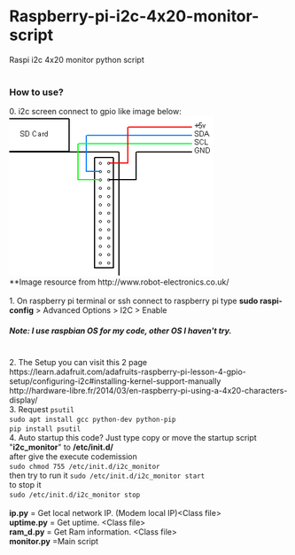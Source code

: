 # Raspberry-pi-i2c-4x20-monitor-script
Raspi i2c 4x20 monitor python script
</br>
</br>
<h3>How to use?</h3>
0. i2c screen connect to gpio like image below:
</br>
<img src="https://github.com/Weemy96/raspberry-pi-i2c-python-script/raw/master/rpi-i2c-pins.png"/>
</br>
**Image resource from http://www.robot-electronics.co.uk/
</br>
</br>
1. On raspberry pi terminal or ssh connect to raspberry pi type <b>sudo raspi-config</b> > Advanced Options > I2C > Enable
<h5>Note: I use raspbian OS for my code, other OS I haven't try.</h5>
</br>
2. The Setup you can visit this 2 page 
   </br>https://learn.adafruit.com/adafruits-raspberry-pi-lesson-4-gpio-setup/configuring-i2c#installing-kernel-support-manually
   </br>http://hardware-libre.fr/2014/03/en-raspberry-pi-using-a-4x20-characters-display/
</br>
3. Request <code>psutil</code>
<br>
<code>sudo apt install gcc python-dev python-pip
pip install psutil</code>
</br>
4. Auto startup this code? Just type copy or move the startup script "<b>i2c_monitor</b>" to <b>/etc/init.d/</b>
</br> after give the execute codemission </br><code>sudo chmod 755 /etc/init.d/i2c_monitor</code></br> then try to run it <code>sudo /etc/init.d/i2c_monitor start</code>
	</br>to stop it </br><code>sudo /etc/init.d/i2c_monitor stop</code>
</br>
</br><b>ip.py</b> = Get local network IP. (Modem local IP)&lt;Class file&gt;
</br><b>uptime.py</b> = Get uptime. &lt;Class file&gt;
</br><b>ram_d.py</b> = Get Ram information. &lt;Class file&gt;
</br><b>monitor.py</b> =Main script


